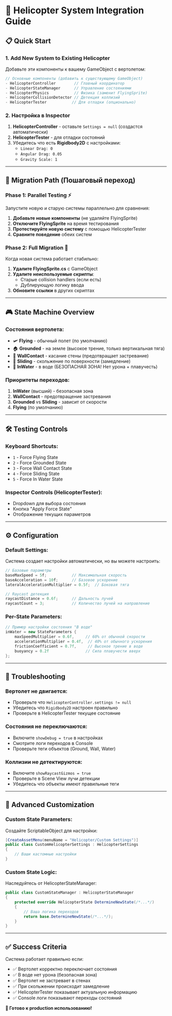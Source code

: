 # 🚁 Helicopter System Integration Guide

## 📋 **Quick Start**

### **1. Add New System to Existing Helicopter**
Добавьте эти компоненты к вашему GameObject с вертолетом:

```csharp
// Основные компоненты (добавить к существующему GameObject)
- HelicopterController        // Главный координатор
- HelicopterStateManager      // Управление состояниями
- HelicopterPhysics           // Физика (заменит FlyingSprite)
- HelicopterCollisionDetector // Детекция коллизий
- HelicopterTester           // Для отладки (опционально)
```

### **2. Настройка в Inspector**
1. **HelicopterController** - оставьте `Settings = null` (создастся автоматически)
2. **HelicopterTester** - для отладки состояний
3. Убедитесь что есть **Rigidbody2D** с настройками:
   - `Linear Drag: 0`
   - `Angular Drag: 0.05`
   - `Gravity Scale: 1`

---

## 🔄 **Migration Path (Пошаговый переход)**

### **Phase 1: Parallel Testing** ⚡
Запустите новую и старую системы параллельно для сравнения:

1. **Добавьте новые компоненты** (не удаляйте FlyingSprite)
2. **Отключите FlyingSprite** на время тестирования
3. **Протестируйте новую систему** с помощью HelicopterTester
4. **Сравните поведение** обеих систем

### **Phase 2: Full Migration** 🚀
Когда новая система работает стабильно:

1. **Удалите FlyingSprite.cs** с GameObject
2. **Удалите неиспользуемые скрипты**:
   - Старые collision handlers (если есть)
   - Дублирующую логику ввода
3. **Обновите ссылки** в других скриптах

---

## 🎮 **State Machine Overview**

### **Состояния вертолета:**
- 🛩️ **Flying** - обычный полет (по умолчанию)
- 🏠 **Grounded** - на земле (высокое трение, только вертикальная тяга)  
- 🧱 **WallContact** - касание стены (предотвращает застревание)
- 💨 **Sliding** - скольжение по поверхности (замедление)
- 🌊 **InWater** - в воде (БЕЗОПАСНАЯ ЗОНА! Нет урона + плавучесть)

### **Приоритеты переходов:**
1. **InWater** (высший) - безопасная зона
2. **WallContact** - предотвращение застревания  
3. **Grounded** vs **Sliding** - зависит от скорости
4. **Flying** (по умолчанию)

---

## 🛠️ **Testing Controls**

### **Keyboard Shortcuts:**
- `1` - Force Flying State
- `2` - Force Grounded State  
- `3` - Force Wall Contact State
- `4` - Force Sliding State
- `5` - Force In Water State

### **Inspector Controls (HelicopterTester):**
- Dropdown для выбора состояния
- Кнопка "Apply Force State"
- Отображение текущих параметров

---

## ⚙️ **Configuration**

### **Default Settings:**
Система создает настройки автоматически, но вы можете настроить:

```csharp
// Базовые параметры
baseMaxSpeed = 5f;           // Максимальная скорость
baseAcceleration = 10f;      // Базовое ускорение  
lateralAccelerationMultiplier = 0.5f;  // Боковая тяга

// Raycast детекция
raycastDistance = 0.6f;      // Дальность лучей
raycastCount = 3;            // Количество лучей на направление
```

### **Per-State Parameters:**
```csharp
// Пример настройки состояния "В воде"
inWater = new StateParameters {
    maxSpeedMultiplier = 0.6f,     // 60% от обычной скорости
    accelerationMultiplier = 0.4f,  // 40% от обычного ускорения
    frictionCoefficient = 0.7f,     // Высокое трение в воде
    buoyancy = 0.2f                // Сила плавучести вверх
};
```

---

## 🐛 **Troubleshooting**

### **Вертолет не двигается:**
- Проверьте что `HelicopterController.settings != null`
- Убедитесь что `Rigidbody2D` настроен правильно
- Проверьте в HelicopterTester текущее состояние

### **Состояния не переключаются:**
- Включите `showDebug = true` в настройках
- Смотрите логи переходов в Console
- Проверьте теги объектов (Ground, Wall, Water)

### **Коллизии не детектируются:**
- Включите `showRaycastGizmos = true`
- Проверьте в Scene View лучи детекции  
- Убедитесь что объекты имеют правильные теги

---

## 🔧 **Advanced Customization**

### **Custom State Parameters:**
Создайте ScriptableObject для настройки:

```csharp
[CreateAssetMenu(menuName = "Helicopter/Custom Settings")]
public class CustomHelicopterSettings : HelicopterSettings
{
    // Ваши кастомные настройки
}
```

### **Custom State Logic:**
Наследуйтесь от HelicopterStateManager:

```csharp
public class CustomStateManager : HelicopterStateManager  
{
    protected override HelicopterState DetermineNewState(/*...*/) 
    {
        // Ваша логика переходов
        return base.DetermineNewState(/*...*/);
    }
}
```

---

## ✅ **Success Criteria**

Система работает правильно если:

- ✅ Вертолет корректно переключает состояния
- ✅ В воде нет урона (безопасная зона)
- ✅ Вертолет не застревает в стенах  
- ✅ При скольжении происходит замедление
- ✅ HelicopterTester показывает актуальную информацию
- ✅ Console логи показывают переходы состояний

**🎉 Готово к production использованию!**
